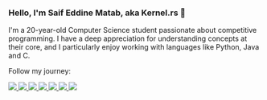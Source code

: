 ### Hello, I'm Saif Eddine Matab, aka Kernel.rs 👋

I'm a 20-year-old Computer Science student passionate about competitive programming. I have a deep appreciation for understanding concepts at their core, and I particularly enjoy working with languages like Python, Java and C.

Follow my journey:

<p align="left">
  <a href="https://www.youtube.com/channel/UCnnPEdrDX0LJd2yJ7Q_TnKg">
    <img src="https://img.shields.io/badge/YouTube-FF0000.svg?style=for-the-badge&logo=YouTube&logoColor=white"/>
  </a>
  <a href="https://www.linkedin.com/in/saif-matab/">
    <img src="https://img.shields.io/badge/LinkedIn-0A66C2.svg?style=for-the-badge&logo=LinkedIn&logoColor=white"/>
  </a>
  <a href="https://medium.com/@kernel.rb">
    <img src="https://img.shields.io/badge/Medium-000000.svg?style=for-the-badge&logo=Medium&logoColor=white"/>
  </a>
  <a href="https://dev.to/kernelrb">
    <img src="https://img.shields.io/badge/dev.to-0A0A0A.svg?style=for-the-badge&logo=devdotto&logoColor=white"/>
  </a>
  <a href="https://leetcode.com/Kernel-rb/">
    <img src="https://img.shields.io/badge/LeetCode-FFA116.svg?style=for-the-badge&logo=LeetCode&logoColor=white"/>
  </a>
  <a href="https://www.hackerrank.com/profile/matabsaifeddine">
    <img src="https://img.shields.io/badge/HackerRank-00EA64.svg?style=for-the-badge&logo=HackerRank&logoColor=white"/>
  </a>
  <a href="https://www.codingame.com/profile/6b06ba8f88e9e35ae863ea65a7fb27cc9178275">
    <img src="https://img.shields.io/badge/CodinGame-F2BB13.svg?style=for-the-badge&logo=CodinGame&logoColor=black"/>
  </a>
</p>
